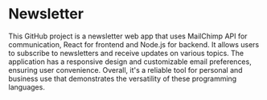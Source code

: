 # Newsletter
This GitHub project is a newsletter web app that uses MailChimp API for communication, React for frontend and Node.js for backend. It allows users to subscribe to newsletters and receive updates on various topics. The application has a responsive design and customizable email preferences, ensuring user convenience. Overall, it's a reliable tool for personal and business use that demonstrates the versatility of these programming languages.
